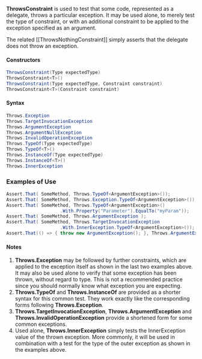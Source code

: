 **ThrowsConstraint** is used to test that some code, represented as a delegate,
throws a particular exception. It may be used alone, to merely test the type
of constraint, or with an additional constraint to be applied to the exception
specified as an argument.

The related [[ThrowsNothingConstraint]] simply asserts that the delegate
does not throw an exception.

#### Constructors

```C#
ThrowsConstraint(Type expectedType)
ThrowsConstraint<T>()
ThrowsConstraint(Type expectedType, Constraint constraint)
ThrowsConstraint<T>(Constraint constraint)
```

#### Syntax

```C#
Throws.Exception
Throws.TargetInvocationException
Throws.ArgumentException
Throws.ArgumentNullException
Throws.InvalidOperationException
Throws.TypeOf(Type expectedType)
Throws.TypeOf<T>()
Throws.InstanceOf(Type expectedType)
Throws.InstanceOf<T>()
Throws.InnerException
```


### Examples of Use

```C#
Assert.That( SomeMethod, Throws.TypeOf<ArgumentException>());
Assert.That( SomeMethod, Throws.Exception.TypeOf<ArgumentException>());
Assert.That( SomeMethod, Throws.TypeOf<ArgumentException>()
                    .With.Property("Parameter").EqualTo("myParam"));
Assert.That( SomeMethod, Throws.ArgumentException );
Assert.That( SomeMethod, Throws.TargetInvocationException
                    .With.InnerException.TypeOf<ArgumentException>());
Assert.That(() => { throw new ArgumentException(); }, Throws.ArgumentException);
```

<h4>Notes</h4>
<ol>
    <li>
        <b>Throws.Exception</b> may be followed by further constraints,
        which are applied to the exception itself as shown in the last two
        examples above. It may also be used alone to verify that some
        exception has been thrown, without regard to type. This is
        not a recommended practice since you should normally know
        what exception you are expecting.
    </li>
    <li>
        <b>Throws.TypeOf</b> and <b>Throws.InstanceOf</b> are provided
        as a shorter syntax for this common test. They work exactly like
        the corresponding forms following <b>Throws.Exception</b>.
    </li>
    <li>
        <b>Throws.TargetInvocationException</b>, <b>Throws.ArgumentException</b>
        and <b>Throws.InvalidOperationException</b> provide a shortened form
        for some common exceptions.
    </li>
    <li>
        Used alone, <b>Throws.InnerException</b> simply tests the InnerException
        value of the thrown exception. More commonly, it will be used in
        combination with a test for the type of the outer exception as shown
        in the examples above.
    </li>
</ol>